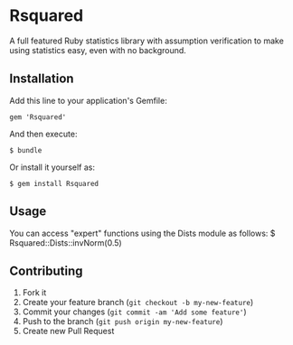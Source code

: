 # Rsquared

A full featured Ruby statistics library with assumption verification to make using statistics easy, 
even with no background.

## Installation

Add this line to your application's Gemfile:

    gem 'Rsquared'

And then execute:

    $ bundle

Or install it yourself as:

    $ gem install Rsquared

## Usage

You can access "expert" functions using the Dists module as follows:
    $ Rsquared::Dists::invNorm(0.5)

## Contributing

1. Fork it
2. Create your feature branch (`git checkout -b my-new-feature`)
3. Commit your changes (`git commit -am 'Add some feature'`)
4. Push to the branch (`git push origin my-new-feature`)
5. Create new Pull Request
